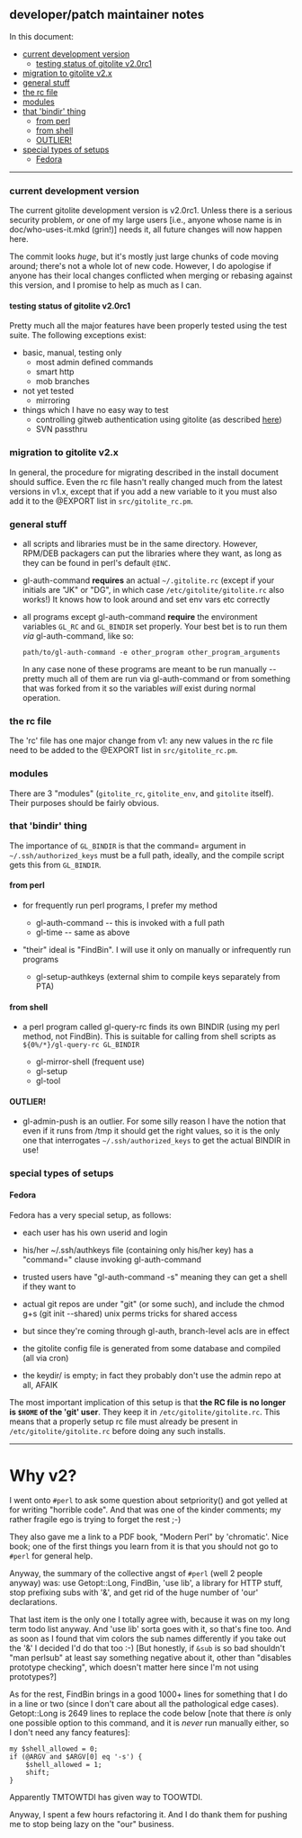 ## developer/patch maintainer notes

In this document:

  * <a href="#_current_development_version">current development version</a>
      * <a href="#_testing_status_of_gitolite_v2_0rc1">testing status of gitolite v2.0rc1</a>
  * <a href="#_migration_to_gitolite_v2_x">migration to gitolite v2.x</a>
  * <a href="#_general_stuff">general stuff</a>
  * <a href="#_the_rc_file">the rc file</a>
  * <a href="#_modules">modules</a>
  * <a href="#_that_bindir_thing">that 'bindir' thing</a>
      * <a href="#_from_perl">from perl</a>
      * <a href="#_from_shell">from shell</a>
      * <a href="#_OUTLIER_">OUTLIER!</a>
  * <a href="#_special_types_of_setups">special types of setups</a>
      * <a href="#_Fedora">Fedora</a>

----

<a name="_current_development_version"></a>

### current development version

The current gitolite development version is v2.0rc1.  Unless there is a
serious security problem, *or* one of my large users [i.e., anyone whose name
is in doc/who-uses-it.mkd (grin!)] needs it, all future changes will now
happen here.

The commit looks *huge*, but it's mostly just large chunks of code moving
around; there's not a whole lot of new code.  However, I do apologise if
anyone has their local changes conflicted when merging or rebasing against
this version, and I promise to help as much as I can.

<a name="_testing_status_of_gitolite_v2_0rc1"></a>

#### testing status of gitolite v2.0rc1

Pretty much all the major features have been properly tested using the test
suite.  The following exceptions exist:

  * basic, manual, testing only
      * most admin defined commands
      * smart http
      * mob branches
  * not yet tested
      * mirroring
  * things which I have no easy way to test
      * controlling gitweb authentication using gitolite (as described [here][gw])
      * SVN passthru

<a name="_migration_to_gitolite_v2_x"></a>

### migration to gitolite v2.x

In general, the procedure for migrating described in the install document
should suffice.  Even the rc file hasn't really changed much from the latest
versions in v1.x, except that if you add a new variable to it you must also
add it to the @EXPORT list in `src/gitolite_rc.pm`.

<a name="_general_stuff"></a>

### general stuff

  * all scripts and libraries must be in the same directory.  However, RPM/DEB
    packagers can put the libraries where they want, as long as they can be
    found in perl's default `@INC`.

  * gl-auth-command **requires** an actual `~/.gitolite.rc` (except if your
    initials are "JK" or "DG", in which case `/etc/gitolite/gitolite.rc` also
    works!)  It knows how to look around and set env vars etc correctly

  * all programs except gl-auth-command **require** the environment variables
    `GL_RC` and `GL_BINDIR` set properly.  Your best bet is to run them *via*
    gl-auth-command, like so:

        path/to/gl-auth-command -e other_program other_program_arguments

    In any case none of these programs are meant to be run manually -- pretty
    much all of them are run via gl-auth-command or from something that was
    forked from it so the variables *will* exist during normal operation.

<a name="_the_rc_file"></a>

### the rc file

The 'rc' file has one major change from v1: any new values in the rc file need
to be added to the @EXPORT list in `src/gitolite_rc.pm`.

<a name="_modules"></a>

### modules

There are 3 "modules" (`gitolite_rc`, `gitolite_env`, and `gitolite` itself).
Their purposes should be fairly obvious.

<a name="_that_bindir_thing"></a>

### that 'bindir' thing

The importance of `GL_BINDIR` is that the command= argument in
`~/.ssh/authorized_keys` must be a full path, ideally, and the compile script
gets this from `GL_BINDIR`.

<a name="_from_perl"></a>

#### from perl

  * for frequently run perl programs, I prefer my method

      * gl-auth-command -- this is invoked with a full path
      * gl-time -- same as above

  * "their" ideal is "FindBin".  I will use it only on manually or
    infrequently run programs

      * gl-setup-authkeys (external shim to compile keys separately from PTA)

<a name="_from_shell"></a>

#### from shell

  * a perl program called gl-query-rc finds its own BINDIR (using my perl
    method, not FindBin).  This is suitable for calling from shell scripts
    as `${0%/*}/gl-query-rc GL_BINDIR`

      * gl-mirror-shell (frequent use)
      * gl-setup
      * gl-tool

<a name="_OUTLIER_"></a>

#### OUTLIER!

  * gl-admin-push is an outlier.  For some silly reason I have the notion that
    even if it runs from /tmp it should get the right values, so it is the
    only one that interrogates `~/.ssh/authorized_keys` to get the actual
    BINDIR in use!

<a name="_special_types_of_setups"></a>

### special types of setups

<a name="_Fedora"></a>

#### Fedora

Fedora has a very special setup, as follows:

  * each user has his own userid and login
  * his/her ~/.ssh/authkeys file (containing only his/her key) has a
    "command=" clause invoking gl-auth-command
  * trusted users have "gl-auth-command -s" meaning they can get a shell if
    they want to

  * actual git repos are under "git" (or some such), and include the chmod g+s
    (git init --shared) unix perms tricks for shared access

  * but since they're coming through gl-auth, branch-level acls are in effect

  * the gitolite config file is generated from some database and compiled (all
    via cron)

  * the keydir/ is empty; in fact they probably don't use the admin repo at
    all, AFAIK

The most important implication of this setup is that **the RC file is no
longer is `$HOME` of the 'git' user**.  They keep it in
`/etc/gitolite/gitolite.rc`.  This means that a properly setup rc file must
already be present in `/etc/gitolite/gitolite.rc` before doing any such
installs.

----

# **Why v2?**

I went onto `#perl` to ask some question about setpriority() and got yelled at
for writing "horrible code".  And that was one of the kinder comments; my
rather fragile ego is trying to forget the rest ;-)

They also gave me a link to a PDF book, "Modern Perl" by 'chromatic'.  Nice
book; one of the first things you learn from it is that you should not go to
`#perl` for general help.

Anyway, the summary of the collective angst of `#perl` (well 2 people anyway)
was: use Getopt::Long, FindBin, 'use lib', a library for HTTP stuff, stop
prefixing subs with '&', and get rid of the huge number of 'our' declarations.

That last item is the only one I totally agree with, because it was on my long
term todo list anyway.  And 'use lib' sorta goes with it, so that's fine too.
And as soon as I found that vim colors the sub names differently if you take
out the '&' I decided I'd do that too :-) [But honestly, if `&sub` is so bad
shouldn't "man perlsub" at least say something negative about it, other than
"disables prototype checking", which doesn't matter here since I'm not using
prototypes?]

As for the rest, FindBin brings in a good 1000+ lines for something that I do
in a line or two (since I don't care about all the pathological edge cases).
Getopt::Long is 2649 lines to replace the code below  [note that there *is*
only one possible option to this command, and it is *never* run manually
either, so I don't need any fancy features]:

    my $shell_allowed = 0;
    if (@ARGV and $ARGV[0] eq '-s') {
        $shell_allowed = 1;
        shift;
    }

Apparently TMTOWTDI has given way to TOOWTDI.

Anyway, I spent a few hours refactoring it.  And I do thank them for pushing
me to stop being lazy on the "our" business.

[gw]: https://github.com/sitaramc/gitolite/blob/pu/doc/3-faq-tips-etc.mkd#_easier_to_link_gitweb_authorisation_with_gitolite
